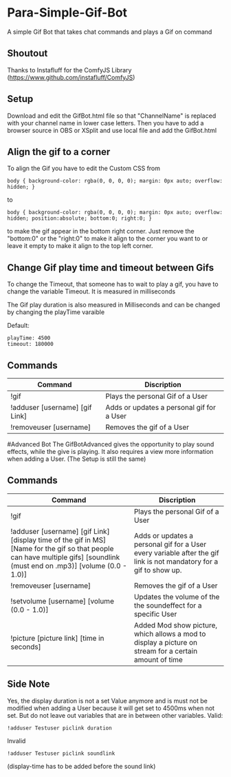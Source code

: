 # Para-Simple-Gif-Bot
A simple Gif Bot that takes chat commands and plays a Gif on command

## Shoutout
Thanks to Instafluff for the ComfyJS Library (https://www.github.com/instafluff/ComfyJS)

## Setup
Download and edit the GifBot.html file so that "ChannelName" is replaced with your channel name in lower case letters. Then you have to add a browser source in OBS or XSplit and use local file and add the GifBot.html

## Align the gif to a corner
To align the Gif you have to edit the Custom CSS from 
```
body { background-color: rgba(0, 0, 0, 0); margin: 0px auto; overflow: hidden; }
```
to 
```
body { background-color: rgba(0, 0, 0, 0); margin: 0px auto; overflow: hidden; position:absolute; bottom:0; right:0; }
```
to make the gif appear in the bottom right corner. Just remove the "bottom:0" or the "right:0" to make it align to the corner you want to or leave it empty to make it align to the top left corner.

## Change Gif play time and timeout between Gifs
To change the Timeout, that someone has to wait to play a gif, you have to change the variable Timeout. It is measured in milliseconds

The Gif play duration is also measured in Milliseconds and can be changed by changing the playTime varaible

Default:
```
playTime: 4500
timeout: 180000
```
## Commands

| Command  | Discription |
| ------------- | ------------- |
| !gif | Plays the personal Gif of a User |
| !adduser [username] [gif Link]  | Adds or updates a personal gif for a User  |
| !removeuser [username] | Removes the gif of a User  |

#Advanced Bot
The GifBotAdvanced gives the opportunity to play sound effects, while the give is playing. It also requires a view more information when adding a User. (The Setup is still the same)

## Commands

| Command  | Discription |
| ------------- | ------------- |
| !gif | Plays the personal Gif of a User |
| !adduser [username] [gif Link] [display time of the gif in MS] [Name for the gif so that people can have multiple gifs] [soundlink (must end on .mp3)] [volume (0.0 - 1.0)]   | Adds or updates a personal gif for a User every variable after the gif link is not mandatory for a gif to show up.  |
| !removeuser [username] | Removes the gif of a User  |
| !setvolume [username] [volume (0.0 - 1.0)] | Updates the volume of the the soundeffect for a specific User |
| !picture [picture link] [time in seconds] | Added Mod show picture, which allows a mod to display a picture on stream for a certain amount of time |
## Side Note
Yes, the display duration is not a set Value anymore and is must not be modified when adding a User because it will get set to 4500ms when not set. But do not leave out variables that are in between other variables. 
Valid:
```
!adduser Testuser piclink duration
```
Invalid
```
!adduser Testuser piclink soundlink
```
(display-time has to be added before the sound link)